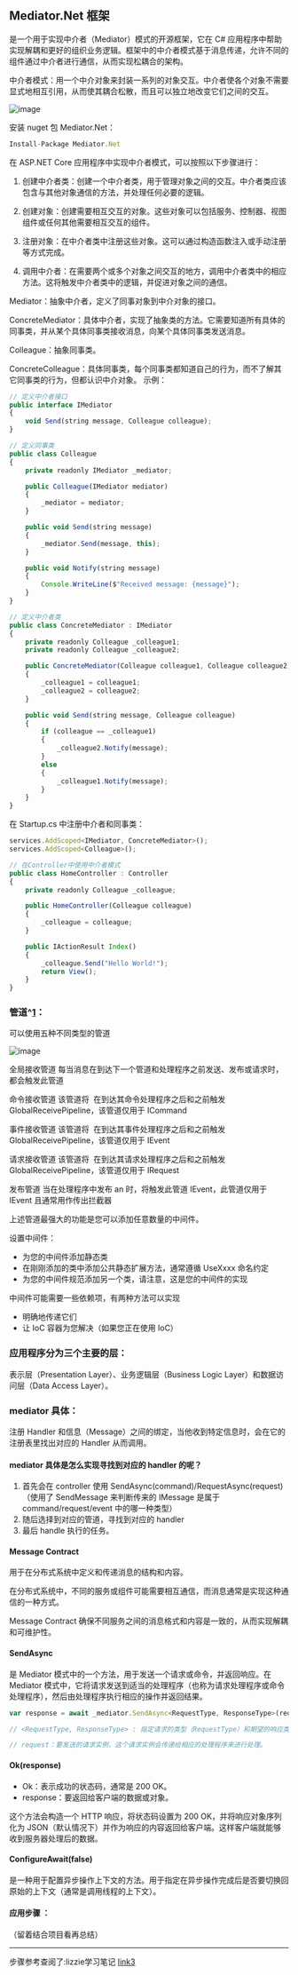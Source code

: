 ## Mediator.Net 框架

是一个用于实现中介者（Mediator）模式的开源框架，它在 C# 应用程序中帮助实现解耦和更好的组织业务逻辑。框架中的中介者模式基于消息传递，允许不同的组件通过中介者进行通信，从而实现松耦合的架构。

中介者模式：用一个中介对象来封装一系列的对象交互。中介者使各个对象不需要显式地相互引用，从而使其耦合松散，而且可以独立地改变它们之间的交互。

![image](https://github.com/Tracy-Wei/studyNote/assets/109784975/4d351f5b-5e1c-4f1f-a8af-7653be7efa3e)

安装 nuget 包 Mediator.Net：

```javascript
Install-Package Mediator.Net
```

在 ASP.NET Core 应用程序中实现中介者模式，可以按照以下步骤进行：

1. 创建中介者类：创建一个中介者类，用于管理对象之间的交互。中介者类应该包含与其他对象通信的方法，并处理任何必要的逻辑。

2. 创建对象：创建需要相互交互的对象。这些对象可以包括服务、控制器、视图组件或任何其他需要相互交互的组件。

3. 注册对象：在中介者类中注册这些对象。这可以通过构造函数注入或手动注册等方式完成。

4. 调用中介者：在需要两个或多个对象之间交互的地方，调用中介者类中的相应方法。这将触发中介者类中的逻辑，并促进对象之间的通信。

Mediator：抽象中介者，定义了同事对象到中介对象的接口。

ConcreteMediator：具体中介者，实现了抽象类的方法。它需要知道所有具体的同事类，并从某个具体同事类接收消息，向某个具体同事类发送消息。

Colleague：抽象同事类。

ConcreteColleague：具体同事类，每个同事类都知道自己的行为，而不了解其它同事类的行为，但都认识中介对象。
示例：

```javascript
// 定义中介者接口
public interface IMediator
{
    void Send(string message, Colleague colleague);
}

// 定义同事类
public class Colleague
{
    private readonly IMediator _mediator;

    public Colleague(IMediator mediator)
    {
        _mediator = mediator;
    }

    public void Send(string message)
    {
        _mediator.Send(message, this);
    }

    public void Notify(string message)
    {
        Console.WriteLine($"Received message: {message}");
    }
}

// 定义中介者类
public class ConcreteMediator : IMediator
{
    private readonly Colleague _colleague1;
    private readonly Colleague _colleague2;

    public ConcreteMediator(Colleague colleague1, Colleague colleague2)
    {
        _colleague1 = colleague1;
        _colleague2 = colleague2;
    }

    public void Send(string message, Colleague colleague)
    {
        if (colleague == _colleague1)
        {
            _colleague2.Notify(message);
        }
        else
        {
            _colleague1.Notify(message);
        }
    }
}
```

在 Startup.cs 中注册中介者和同事类：

```javascript
services.AddScoped<IMediator, ConcreteMediator>();
services.AddScoped<Colleague>();

// 在Controller中使用中介者模式
public class HomeController : Controller
{
    private readonly Colleague _colleague;

    public HomeController(Colleague colleague)
    {
        _colleague = colleague;
    }

    public IActionResult Index()
    {
        _colleague.Send("Hello World!");
        return View();
    }
}
```

### 管道^[1]：

可以使用五种不同类型的管道

![image](https://github.com/Tracy-Wei/studyNote/assets/109784975/a64f96b0-aa38-4948-8dfd-f2ad0503a8f1)

全局接收管道
每当消息在到达下一个管道和处理程序之前发送、发布或请求时，都会触发此管道

命令接收管道
该管道将 ​​ 在到达其命令处理程序之后和之前触发 GlobalReceivePipeline，该管道仅用于 ICommand

事件接收管道
该管道将 ​​ 在到达其事件处理程序之后和之前触发 GlobalReceivePipeline，该管道仅用于 IEvent

请求接收管道
该管道将 ​​ 在到达其请求处理程序之后和之前触发 GlobalReceivePipeline，该管道仅用于 IRequest

发布管道
当在处理程序中发布 an 时，将触发此管道 IEvent，此管道仅用于 IEvent 且通常用作传出拦截器

上述管道最强大的功能是您可以添加任意数量的中间件。

设置中间件：

- 为您的中间件添加静态类
- 在刚刚添加的类中添加公共静态扩展方法，通常遵循 UseXxxx 命名约定
- 为您的中间件规范添加另一个类，请注意，这是您的中间件的实现

中间件可能需要一些依赖项，有两种方法可以实现

- 明确地传递它们
- 让 IoC 容器为您解决（如果您正在使用 IoC）

### 应用程序分为三个主要的层：

表示层（Presentation Layer）、业务逻辑层（Business Logic Layer）和数据访问层（Data Access Layer）。

### mediator 具体：

注册 Handler 和信息（Message）之间的绑定，当他收到特定信息时，会在它的注册表里找出对应的 Handler 从而调用。

#### mediator 具体是怎么实现寻找到对应的 handler 的呢？

1. 首先会在 controller 使用 SendAsync(command)/RequestAsync(request)
   （使用了 SendMessage 来判断传来的 IMessage 是属于 command/request/event 中的哪一种类型）
2. 随后选择到对应的管道，寻找到对应的 handler
3. 最后 handle 执行的任务。

#### Message Contract

用于在分布式系统中定义和传递消息的结构和内容。

在分布式系统中，不同的服务或组件可能需要相互通信，而消息通常是实现这种通信的一种方式。

Message Contract 确保不同服务之间的消息格式和内容是一致的，从而实现解耦和可维护性。

#### SendAsync

是 Mediator 模式中的一个方法，用于发送一个请求或命令，并返回响应。在 Mediator 模式中，它将请求发送到适当的处理程序（也称为请求处理程序或命令处理程序），然后由处理程序执行相应的操作并返回结果。

```javascript
var response = await _mediator.SendAsync<RequestType, ResponseType>(request);

// <RequestType, ResponseType> : 指定请求的类型（RequestType）和期望的响应类型（ResponseType）。

// request：要发送的请求实例，这个请求实例会传递给相应的处理程序来进行处理。
```

#### Ok(response)

- Ok：表示成功的状态码，通常是 200 OK。
- response：要返回给客户端的数据或对象。

这个方法会构造一个 HTTP 响应，将状态码设置为 200 OK，并将响应对象序列化为 JSON（默认情况下）并作为响应的内容返回给客户端。这样客户端就能够收到服务器处理后的数据。

#### ConfigureAwait(false)

是一种用于配置异步操作上下文的方法。用于指定在异步操作完成后是否要切换回原始的上下文（通常是调用线程的上下文）。

#### 应用步骤 ：

（留着结合项目看再总结）

----

步骤参考查阅了:lizzie学习笔记 [link3]

[1]: https://github.com/mayuanyang/Mediator.Net
[2]: #
[link3]: https://github.com/DOGGIE4/desktop-tutorial/blob/a9eb7f41ea01b136ab329d5c543c8dc4761b269c/Mediator%20Learn.md
